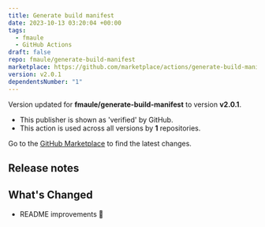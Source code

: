 ```yaml
---
title: Generate build manifest
date: 2023-10-13 03:20:04 +00:00
tags:
  - fmaule
  - GitHub Actions
draft: false
repo: fmaule/generate-build-manifest
marketplace: https://github.com/marketplace/actions/generate-build-manifest
version: v2.0.1
dependentsNumber: "1"
---
```



Version updated for **fmaule/generate-build-manifest** to version **v2.0.1**.
- This publisher is shown as 'verified' by GitHub.
- This action is used across all versions by **1** repositories.

Go to the [GitHub Marketplace](https://github.com/marketplace/actions/generate-build-manifest) to find the latest changes.

## Release notes

## What's Changed
*  README improvements 🤖

